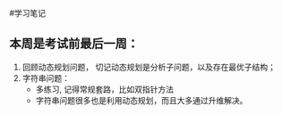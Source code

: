 #学习笔记

## 本周是考试前最后一周：
  1.  回顾动态规划问题， 切记动态规划是分析子问题，以及存在最优子结构；
  2.  字符串问题： 
        * 多练习, 记得常规套路，比如双指针方法
        * 字符串问题很多也是利用动态规划，而且大多通过升维解决。
